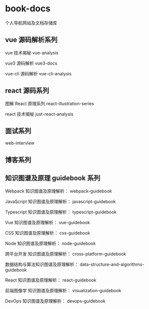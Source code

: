 # book-docs

个人导航网站及文档存储库

## vue 源码解析系列

vue 技术揭秘 vue-analysis

vue3 源码解析 vue3-docs

vue-cli 源码解析 vue-cli-analysis

## react 源码系列

图解 React 原理系列 react-illustration-series

react 技术揭秘 just-react-analysis

## 面试系列

web-interview

## 博客系列

## 知识图谱及原理 guidebook 系列

Webpack 知识图谱及原理解析： webpack-guidebook

JavaScript 知识图谱及原理解析： javascript-guidebook

Typescript 知识图谱及原理解析： typescript-guidebook

Vue 知识图谱及原理解析： vue-guidebook

CSS 知识图谱及原理解析： css-guidebook

Node 知识图谱及原理解析： node-guidebook

跨平台开发 知识图谱及原理解析： cross-platform-guidebook

数据结构与算法知识图谱及原理解析： data-structure-and-algorithms-guidebook

React 知识图谱及原理解析： react-guidebook

前端图像学 知识图谱及原理解析： visualization-guidebook

DevOps 知识图谱及原理解析： devops-guidebook

